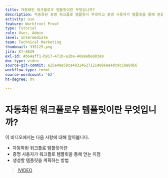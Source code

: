 ```yaml
---
title: 자동화된 워크플로우 템플릿이란 무엇입니까?
description: 자동화된 증명 워크플로 템플릿이 무엇이고 증명 사용자가 템플릿을 통해 얻을 수 있는 이점에 대해 알아봅니다. 생성할 템플릿을 계획합니다.
activity: use
feature: Workfront Proof
type: Tutorial
role: User, Admin
level: Intermediate
team: Technical Marketing
thumbnail: 335129.png
jira: KT-8829
exl-id: 4b64aff1-b917-471b-a1ba-40a9ebe883e9
doc-type: video
source-git-commit: a25a49e59ca483246271214886ea4dc9c10e8d66
workflow-type: tm+mt
source-wordcount: '62'
ht-degree: 0%

---
```


# 자동화된 워크플로우 템플릿이란 무엇입니까?

이 비디오에서는 다음 사항에 대해 알아봅니다.

* 자동화된 워크플로 템플릿이란
* 증명 사용자가 워크플로 템플릿을 통해 얻는 이점
* 생성할 템플릿을 계획하는 방법

>[!VIDEO](https://video.tv.adobe.com/v/335129/?quality=12&learn=on)

<!---
Learn More Icon
Automated workflow overview
Create and manage Automated Workflow templates
Configure a proof
--->
